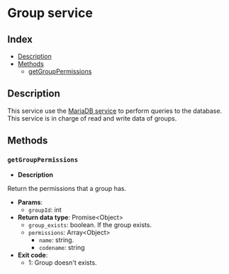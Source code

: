 # Group service

## Index

* [Description](#Description)
* [Methods](#Methods)
  * [getGroupPermissions](#getGroupPermissions)

## Description

This service use the [MariaDB service](MARIADB.md) to perform queries to the database. This service is in charge of
read and write data of groups.

## Methods

### `getGroupPermissions`

* **Description**

Return the permissions that a group has.

* **Params**:
  * `groupId`: int
* **Return data type**: Promise\<Object>
  * `group_exists`: boolean. If the group exists.
  * `permissions`: Array\<Object>
    * `name`: string.
    * `codename`: string
* **Exit code**:
  * 1: Group doesn't exists.
